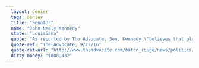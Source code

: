 ```yaml
---
  layout: denier
  tags: denier
  title: "Senator"
  name: "John Neely Kennedy"
  state: "Louisiana"
  quote: "As reported by The Advocate, Sen. Kennedy \"believes that global temperatures are rising but said the evidence does not clearly explain why.\""
  quote-ref: "The Advocate, 9/12/16"
  quote-ref-url: "http://www.theadvocate.com/baton_rouge/news/politics/elections/article_349f95d2-78e5-11e6-91b8-8f76fd380d99.html"
  dirty-money: "$808,432"
---
```

